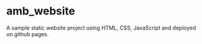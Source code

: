 # amb_website
A sample static website project using HTML, CSS, JavaScript and deployed on github pages.
